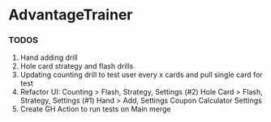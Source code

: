 # AdvantageTrainer

### TODOS
1. Hand adding drill
2. Hole card strategy and flash drills
3. Updating counting drill to test user every x cards and pull single card for test
4. Refactor UI: 
Counting > Flash, Strategy, Settings
(#2) Hole Card > Flash, Strategy, Settings
(#1) Hand > Add, Settings
Coupon Calculator
Settings
5. Create GH Action to run tests on Main merge